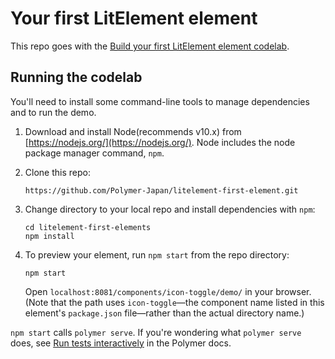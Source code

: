 # Your first LitElement element

This repo goes with the [Build your first LitElement element codelab](TODO:).

## Running the codelab

You'll need to install some command-line tools to manage
dependencies and to run the demo.

1.  Download and install Node(recommends v10.x) from [https://nodejs.org/](https://nodejs.org/). Node includes the node package manager command, `npm`.

2.  Clone this repo:

        https://github.com/Polymer-Japan/litelement-first-element.git

3.  Change directory to your local repo and install dependencies with `npm`:

        cd litelement-first-elements
        npm install

4.  To preview your element, run `npm start` from the repo directory:

        npm start

    Open `localhost:8081/components/icon-toggle/demo/` in your browser. (Note that the path uses `icon-toggle`—the 
    component name listed in this element's `package.json` file—rather than the actual directory name.) 

`npm start` calls `polymer serve`.
If you're wondering what `polymer serve` does, see [Run tests interactively](https://www.polymer-project.org/3.0/docs/tools/tests#run-tests-interactively) 
in the Polymer docs.
